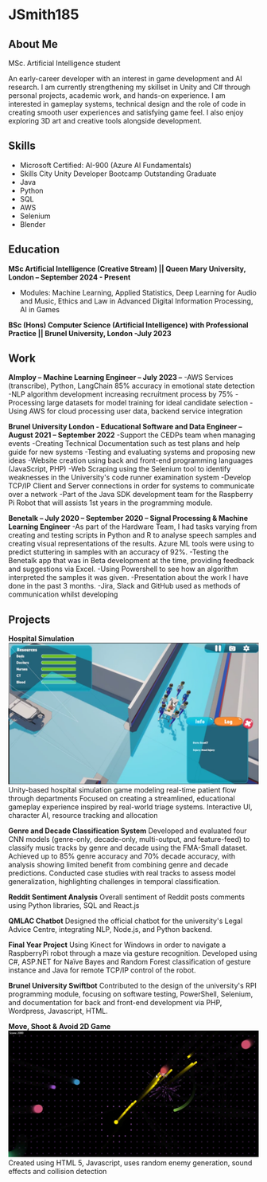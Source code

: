 # JSmith185

## About Me

MSc. Artificial Intelligence student

An early-career developer with an interest in game development and AI research. I am currently strengthening my skillset in Unity and C# through personal projects, academic work, and hands-on experience. I am interested in gameplay systems, technical design and the role of code in creating smooth user experiences and satisfying game feel. I also enjoy exploring 3D art and creative tools alongside development.


## Skills
- Microsoft Certified: AI-900 (Azure AI Fundamentals)
- Skills City Unity Developer Bootcamp Outstanding Graduate
- Java
- Python
- SQL
- AWS
- Selenium
- Blender

## Education

**MSc Artificial Intelligence (Creative Stream) || Queen Mary University, London – September 2024 - Present**
- Modules: Machine Learning, Applied Statistics, Deep Learning for Audio and Music, Ethics and Law in Advanced Digital Information Processing, AI in Games

**BSc (Hons) Computer Science (Artificial Intelligence) with Professional Practice || Brunel University, London -July 2023**

## Work 

**AImploy – Machine Learning Engineer – July 2023 –**
-AWS Services (transcribe), Python, LangChain 85% accuracy in emotional state detection
-NLP algorithm development increasing recruitment process by 75%
-Processing large datasets for model training for ideal candidate selection
-Using AWS for cloud processing user data, backend service integration

**Brunel University London - Educational Software and Data Engineer – August 2021 – September 2022**
-Support the CEDPs team when managing events
-Creating Technical Documentation such as test plans and help guide for new systems
-Testing and evaluating systems and proposing new ideas
-Website creation using back and front-end programming languages (JavaScript, PHP)
-Web Scraping using the Selenium tool to identify weaknesses in the University's code runner examination system
-Develop TCP/IP Client and Server connections in order for systems to communicate over a network
-Part of the Java SDK development team for the Raspberry Pi Robot that will assists 1st years in the programming module.

**Benetalk – July 2020 – September 2020 – Signal Processing & Machine Learning Engineer**
-As part of the Hardware Team, I had tasks varying from creating and testing scripts in Python and R to analyse speech samples and creating visual representations of the results. Azure ML tools were using to predict stuttering in samples with an accuracy of 92%.
-Testing the Benetalk app that was in Beta development at the time, providing feedback and suggestions via Excel.
-Using Powershell to see how an algorithm interpreted the samples it was given.
-Presentation about the work I have done in the past 3 months.
-Jira, Slack and GitHub used as methods of communication whilst developing


## Projects

**Hospital Simulation**
![Bike Study](/assets/HospitalSimulation.png)
Unity-based hospital simulation game modeling real-time patient flow through departments
Focused on creating a streamlined, educational gameplay experience inspired by real-world triage systems.
Interactive UI, character AI, resource tracking and allocation

**Genre and Decade Classification System**
Developed and evaluated four CNN models (genre-only, decade-only, multi-output, and feature-feed) to classify music tracks by genre and decade using the FMA-Small dataset. Achieved up to 85% genre accuracy and 70% decade accuracy, with analysis showing limited benefit from combining genre and decade predictions. Conducted case studies with real tracks to assess model generalization, highlighting challenges in temporal classification.

**Reddit Sentiment Analysis**
Overall sentiment of Reddit posts comments using Python libraries, SQL and React.js

**QMLAC Chatbot**
Designed the official chatbot for the university's Legal Advice Centre, integrating NLP, Node.js, and Python backend.

**Final Year Project**
Using Kinect for Windows in order to navigate a RaspberryPi robot through a maze via gesture recognition. Developed using C#, ASP.NET for Naïve Bayes and Random Forest classification of gesture instance and Java for remote TCP/IP control of the robot. 



**Brunel University Swiftbot**
Contributed to the design of the university's RPI programming module, focusing on software testing, PowerShell, Selenium, and documentation for back and front-end  development via PHP, Wordpress, Javascript, HTML.

**Move, Shoot & Avoid 2D Game**
![Bike Study](/assets/MoveShootAvoid.png)
Created using HTML 5, Javascript, uses random enemy generation, sound effects and collision detection
